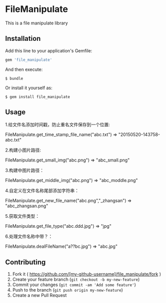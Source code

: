 # FileManipulate

This is a file manipulate library

## Installation

Add this line to your application's Gemfile:

```ruby
gem 'file_manipulate'
```

And then execute:

    $ bundle

Or install it yourself as:

    $ gem install file_manipulate

## Usage

 1.给文件名添加时间戳，防止重名文件保存到一个位置:

 FileManipulate.get_time_stamp_file_name("abc.txt") => "20150520-143758-abc.txt"

 2.构建小图片路径:

 FileManipulate.get_small_img("abc.png") => "abc_small.png"

 3.构建中图片路径：

 FileManipulate.get_middle_img("abc.png") => "abc_moddle.png"


 4.自定义在文件名称尾部添加字符串：

 FileManipulate.get_new_file_name("abc.png","_zhangsan") => "abc_zhangsan.png"


 5.获取文件类型：

 FileManipulate.get_file_type("abc.ddd.jpg") => "jpg"


 6.处理文件名称中带？：

 FileManipulate.dealFileName("a??bc.jpg")  => "abc.jpg"








## Contributing

1. Fork it ( https://github.com/[my-github-username]/file_manipulate/fork )
2. Create your feature branch (`git checkout -b my-new-feature`)
3. Commit your changes (`git commit -am 'Add some feature'`)
4. Push to the branch (`git push origin my-new-feature`)
5. Create a new Pull Request
